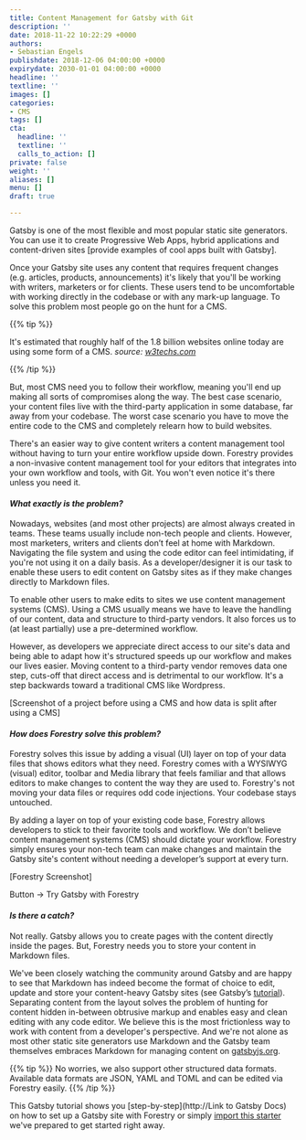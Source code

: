 ```yaml
---
title: Content Management for Gatsby with Git
description: ''
date: 2018-11-22 10:22:29 +0000
authors:
- Sebastian Engels
publishdate: 2018-12-06 04:00:00 +0000
expirydate: 2030-01-01 04:00:00 +0000
headline: ''
textline: ''
images: []
categories:
- CMS
tags: []
cta:
  headline: ''
  textline: ''
  calls_to_action: []
private: false
weight: ''
aliases: []
menu: []
draft: true

---
```

Gatsby is one of the most flexible and most popular static site generators. You can use it to create Progressive Web Apps, hybrid applications and content-driven sites \[provide examples of cool apps built with Gatsby\].

Once your Gatsby site uses any content that requires frequent changes (e.g. articles, products, announcements) it's likely that you'll be working with writers, marketers or for clients. These users tend to be uncomfortable with working directly in the codebase or with any mark-up language. To solve this problem most people go on the hunt for a CMS.

{{% tip %}}

It's estimated that roughly half of the 1.8 billion websites online today are using some form of a CMS. _source:_ [_w3techs.com_](https://w3techs.com/technologies/overview/content_management/all)

{{% /tip %}}

But, most CMS need you to follow their workflow, meaning you'll end up making all sorts of compromises along the way. The best case scenario, your content files live with the third-party application in some database, far away from your codebase. The worst case scenario you have to move the entire code to the CMS and completely relearn how to build websites.

There's an easier way to give content writers a content management tool without having to turn your entire workflow upside down. Forestry provides a non-invasive content management tool for your editors that integrates into your own workflow and tools, with Git. You won't even notice it's there unless you need it.

#### _What exactly is the problem?_

Nowadays, websites (and most other projects) are almost always created in teams. These teams usually include non-tech people and clients. However, most marketers, writers and clients don’t feel at home with Markdown. Navigating the file system and using the code editor can feel intimidating, if you're not using it on a daily basis. As a developer/designer it is our task to enable these users to edit content on Gatsby sites as if they make changes directly to Markdown files.

To enable other users to make edits to sites we use content management systems (CMS). Using a CMS usually means we have to leave the handling of our content, data and structure to third-party vendors. It also forces us to (at least partially) use a pre-determined workflow.

However, as developers we appreciate direct access to our site's data and being able to adapt how it's structured speeds up our workflow and makes our lives easier. Moving content to a third-party vendor removes data one step, cuts-off that direct access and is detrimental to our workflow. It's a step backwards toward a traditional CMS like Wordpress.

\[Screenshot of a project before using a CMS and how data is split after using a CMS\]

#### _How does Forestry solve this problem?_

Forestry solves this issue by adding a visual (UI) layer on top of your data files that shows editors what they need. Forestry comes with a WYSIWYG (visual) editor, toolbar and Media library that feels familiar and that allows editors to make changes to content the way they are used to. Forestry's not moving your data files or requires odd code injections. Your codebase stays untouched.

By adding a layer on top of your existing code base, Forestry allows developers to stick to their favorite tools and workflow. We don’t believe content management systems (CMS) should dictate your workflow. Forestry simply ensures your non-tech team can make changes and maintain the Gatsby site's content without needing a developer’s support at every turn.

\[Forestry Screenshot\]

Button → Try Gatsby with Forestry

#### _Is there a catch?_

Not really. Gatsby allows you to create pages with the content directly inside the pages. But, Forestry needs you to store your content in Markdown files.

We've been closely watching the community around Gatsby and are happy to see that Markdown has indeed become the format of choice to edit, update and store your content-heavy Gatsby sites (see Gatsby’s [tutorial](https://www.gatsbyjs.org/tutorial/part-six/#transformer-plugins)). Separating content from the layout solves the problem of hunting for content hidden in-between obtrusive markup and enables easy and clean editing with any code editor. We believe this is the most frictionless way to work with content from a developer's perspective. And we're not alone as most other static site generators use Markdown and the Gatsby team themselves embraces Markdown for managing content on [gatsbyjs.org](https://gatsbyjs.org).

{{% tip %}} No worries, we also support other structured data formats. Available data formats are JSON, YAML and TOML and can be edited via Forestry easily. {{% /tip %}}

This Gatsby tutorial shows you [step-by-step](http://Link to Gatsby Docs) on how to set up a Gatsby site with Forestry or simply [import this starter](https://test.com) we've prepared to get started right away.